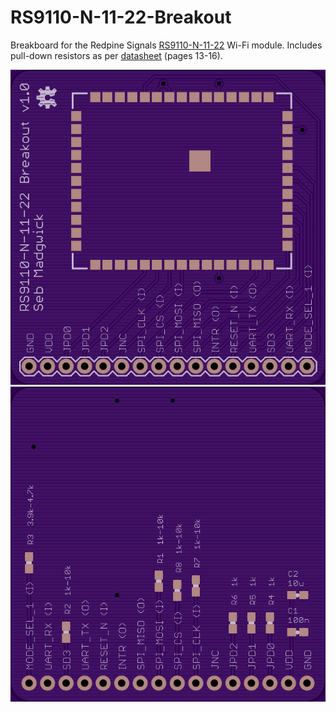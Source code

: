 RS9110-N-11-22-Breakout
=======================

Breakboard for the Redpine Signals [RS9110-N-11-22](http://www.redpinesignals.com/Modules/Internet_of_Things/Connection_Family/RS-9110-N-11-22.php) Wi-Fi module.  Includes pull-down resistors as per [datasheet](http://www.redpinesignals.com/pdfs/datasheets/RS9110-N-11-22_DataSheet.pdf) (pages 13-16).

<img src="https://raw.githubusercontent.com/xioTechnologies/RS9110-N-11-22-Breakout/master/OSH%20Park%20Preview%20Top.png"/>
<img src="https://raw.githubusercontent.com/xioTechnologies/RS9110-N-11-22-Breakout/master/OSH%20Park%20Preview%20Bottom.png"/>

